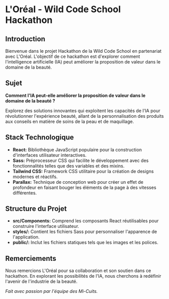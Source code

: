 # L'Oréal - Wild Code School Hackathon

## Introduction

Bienvenue dans le projet Hackathon de la Wild Code School en partenariat avec L'Oréal. L'objectif de ce hackathon est d'explorer comment l'intelligence artificielle (IA) peut améliorer la proposition de valeur dans le domaine de la beauté.

## Sujet

**Comment l'IA peut-elle améliorer la proposition de valeur dans le domaine de la beauté ?**

Explorez des solutions innovantes qui exploitent les capacités de l'IA pour révolutionner l'expérience beauté, allant de la personnalisation des produits aux conseils en matière de soins de la peau et de maquillage.

## Stack Technologique

- **React:** Bibliothèque JavaScript populaire pour la construction d'interfaces utilisateur interactives.
- **Sass:** Préprocesseur CSS qui facilite le développement avec des fonctionnalités telles que des variables et des mixins.
- **Tailwind CSS:** Framework CSS utilitaire pour la création de designs modernes et réactifs.
- **Parallax:** Technique de conception web pour créer un effet de profondeur en faisant bouger les éléments de la page à des vitesses différentes.

## Structure du Projet

- **src/Components:** Comprend les composants React réutilisables pour construire l'interface utilisateur.
- **styles/:** Contient les fichiers Sass pour personnaliser l'apparence de l'application.
- **public/:** Inclut les fichiers statiques tels que les images et les polices.

## Remerciements

Nous remercions L'Oréal pour sa collaboration et son soutien dans ce hackathon. En explorant les possibilités de l'IA, nous cherchons à redéfinir l'avenir de l'industrie de la beauté.

*Fait avec passion par l'équipe des Mi-Cuits.*
